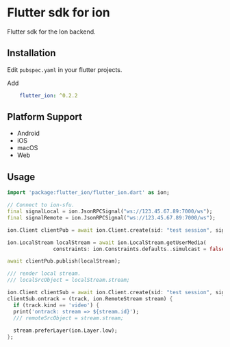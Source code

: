 # Flutter sdk for ion

Flutter sdk for the Ion backend.

## Installation

Edit `pubspec.yaml` in your flutter projects.

Add

```yml
    flutter_ion: ^0.2.2
```

## Platform Support

* Android
* iOS
* macOS
* Web

## Usage

```dart
import 'package:flutter_ion/flutter_ion.dart' as ion;

// Connect to ion-sfu.
final signalLocal = ion.JsonRPCSignal("ws://123.45.67.89:7000/ws");
final signalRemote = ion.JsonRPCSignal("ws://123.45.67.89:7000/ws");

ion.Client clientPub = await ion.Client.create(sid: "test session", signal: signalLocal);

ion.LocalStream localStream = await ion.LocalStream.getUserMedia(
               constraints: ion.Constraints.defaults..simulcast = false);

await clientPub.publish(localStream);

/// render local stream.
/// localSrcObject = localStream.stream;

ion.Client clientSub = await ion.Client.create(sid: "test session", signal: signalRemote);
clientSub.ontrack = (track, ion.RemoteStream stream) {
  if (track.kind == 'video') {
  print('ontrack: stream => ${stream.id}');
  /// remoteSrcObject = stream.stream;
  
  stream.preferLayer(ion.Layer.low);
};

```
